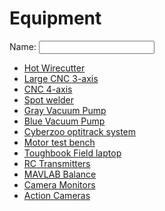 # Equipment

<label for="name">Name:</label> 
<input type="text" id="name" name="name" size="20"/>

* [Hot Wirecutter](wirecutter)
* [Large CNC 3-axis](cnc-3-axis)
* [CNC 4-axis](cnc-4-axis)
* [Spot welder](spotwelder)
* [Gray Vacuum Pump](gray-vacuum-pump)
* [Blue Vacuum Pump](blue-vacuum-pump)
* [Cyberzoo optitrack system](cyberzoo)
* [Motor test bench](motor-testbench)
* [Toughbook Field laptop](toughbook)
* [RC Transmitters](rc-transmitters)
* [MAVLAB Balance](mavbal)
* [Camera Monitors](camera-monitors)
* [Action Cameras](action-cameras)